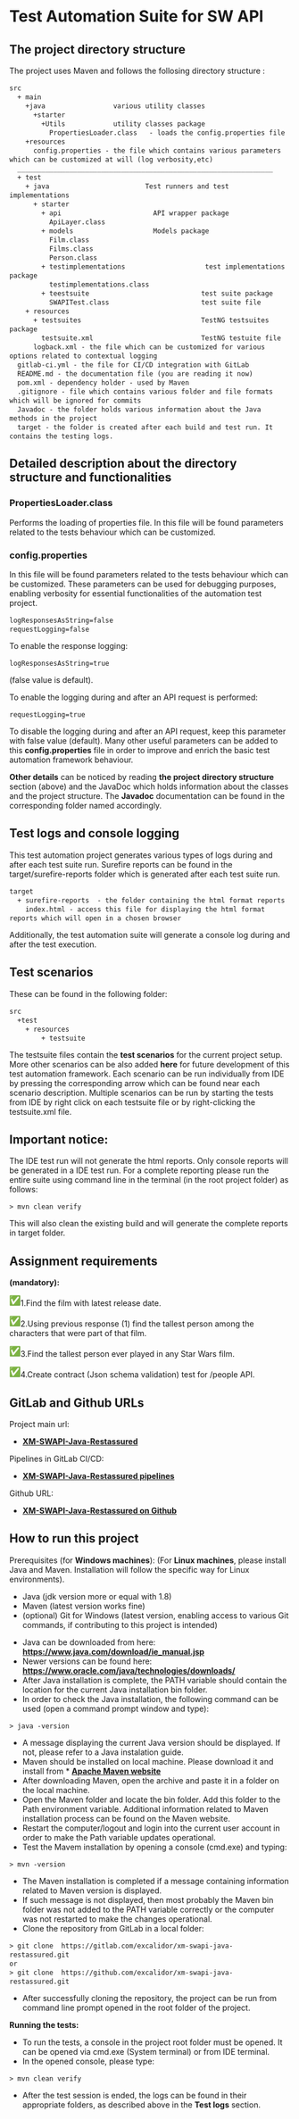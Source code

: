 # Test Automation Suite for SW API

## The project directory structure
The project uses Maven and follows the follosing directory structure :
```Gherkin
src
  + main
    +java                 various utility classes
      +starter
        +Utils            utility classes package
          PropertiesLoader.class   - loads the config.properties file
    +resources
      config.properties - the file which contains various parameters which can be customized at will (log verbosity,etc)
  ________________________________________________________________
  + test
    + java                        Test runners and test implementations
      + starter
        + api                       API wrapper package
          ApiLayer.class            
        + models                    Models package
          Film.class
          Films.class
          Person.class
        + testimplementations                    test implementations package
          testimplementations.class              
        + teestsuite                            test suite package
          SWAPITest.class                       test suite file
    + resources
      + testsuites                              TestNG testsuites package
        testsuite.xml                           TestNG testuite file
      logback.xml - the file which can be customized for various options related to contextual logging
  gitlab-ci.yml - the file for CI/CD integration with GitLab
  README.md - the documentation file (you are reading it now)
  pom.xml - dependency holder - used by Maven
  .gitignore - file which contains various folder and file formats which will be ignored for commits
  Javadoc - the folder holds various information about the Java methods in the project
  target - the folder is created after each build and test run. It contains the testing logs. 
```
## Detailed description about the directory structure and functionalities

### PropertiesLoader.class
Performs the loading of properties file. In this file will be found parameters related to the tests behaviour which can be customized.

### config.properties
In this file will be found parameters related to the tests behaviour which can be customized. 
These parameters can be used for debugging purposes, enabling verbosity for essential functionalities of the automation test project. 
```
logResponsesAsString=false
requestLogging=false
```
To enable the response logging:
```
logResponsesAsString=true
```
(false value is default). 

To enable the logging during and after an API request is performed:
```
requestLogging=true
```
To disable the logging during and after an API request, keep this parameter with false value (default).
Many other useful parameters can be added to this **config.properties** file in order to improve and enrich the basic test automation framework behaviour.

**Other details** can be noticed by reading **the project directory structure** section (above) and the JavaDoc which holds information about the classes and the project structure. 
The **Javadoc** documentation can be found in the corresponding folder named accordingly.  

## Test logs and console logging
This test automation project generates various types of logs during and after each test suite run. 
Surefire reports can be found in the target/surefire-reports folder which is generated after each test suite run. 
```
target
  + surefire-reports  - the folder containing the html format reports
    index.html - access this file for displaying the html format reports which will open in a chosen browser
```
Additionally, the test automation suite will generate a console log during and after the test execution. 

## Test scenarios
These can be found in the following folder:
```
src
  +test
    + resources
        + testsuite
```
The testsuite files contain the **test scenarios** for the current project setup. 
More other scenarios can be also added **here** for future development of this test automation framework.
Each scenario can be run individually from IDE by pressing the corresponding arrow which can be found near each scenario description. 
Multiple scenarios can be run by starting the tests from IDE by right click on each testsuite file or by right-clicking the testsuite.xml file.

## Important notice:
The IDE test run will not generate the html reports. Only console reports will be generated in a IDE test run. 
For a complete reporting please run the entire suite using command line in the terminal (in the root project folder) as follows:
```
> mvn clean verify
```
This will also clean the existing build and will generate the complete reports in target folder.

## Assignment requirements

**(mandatory):**

![img.png](img.png)1.Find the film with latest release date.

![img.png](img.png)2.Using previous response (1) find the tallest person among the characters that were part of that film.

![img.png](img.png)3.Find the tallest person ever played in any Star Wars film.

![img.png](img.png)4.Create contract (Json schema validation) test for /people API.

## GitLab and Github URLs

Project main url:
* **[XM-SWAPI-Java-Restassured](https://gitlab.com/excalidor/xm-swapi-java-restassured)**

Pipelines in GitLab CI/CD:
* **[XM-SWAPI-Java-Restassured pipelines](https://gitlab.com/excalidor/xm-swapi-java-restassured/-/pipelines)**

Github URL:
* **[XM-SWAPI-Java-Restassured on Github](https://github.com/excalidor/xm-swapi-java-restassured)**

## How to run this project
Prerequisites (for **Windows machines**):
(For **Linux machines**, please install Java and Maven. Installation will follow the specific way for Linux environments).

* Java (jdk version more or equal with 1.8)
* Maven (latest version works fine)
* (optional) Git for Windows (latest version, enabling access to various Git commands, if contributing to this project is intended)

- Java can be downloaded from here: **https://www.java.com/download/ie_manual.jsp**
- Newer versions can be found here: **https://www.oracle.com/java/technologies/downloads/**
- After Java installation is complete, the PATH variable should contain the location for the current Java installation bin folder. 
- In order to check the Java installation, the following command can be used (open a command prompt window and type):
```
> java -version
```
- A message displaying the current Java version should be displayed. If not, please refer to a Java instalation guide. 
- Maven should be installed on local machine. Please download it and install from * **[Apache Maven website](https://maven.apache.org/download.cgi)**
- After downloading Maven, open the archive and paste it in a folder on the local machine.
- Open the Maven folder and locate the bin folder. Add this folder to the Path environment variable. Additional information related to Maven installation process can be found on the Maven website. 
- Restart the computer/logout and login into the current user account in order to make the Path variable updates operational. 
- Test the Mavem installation by opening a console (cmd.exe) and typing:
```
> mvn -version
```
- The Maven installation is completed if a message containing information related to Maven version is displayed. 
- If such message is not displayed, then most probably the Maven bin folder was not added to the PATH variable correctly or the computer was not restarted to make the changes operational. 
- Clone the repository from GitLab in a local folder:
```
> git clone  https://gitlab.com/excalidor/xm-swapi-java-restassured.git 
or
> git clone  https://github.com/excalidor/xm-swapi-java-restassured.git
```
- After successfully cloning the repository, the project can be run from command line prompt opened in the root folder of the project.


**Running the tests:**

- To run the tests, a console in the project root folder must be opened. It can be opened via cmd.exe (System terminal) or from IDE terminal. 
- In the opened console, please type:
```
> mvn clean verify
```
- After the test session is ended, the logs can be found in their appropriate folders, as described above in the **Test logs** section. 


